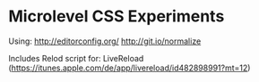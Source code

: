 # Microlevel CSS Experiments

Using:
http://editorconfig.org/
http://git.io/normalize

Includes Relod script for:
LiveReload (https://itunes.apple.com/de/app/livereload/id482898991?mt=12)
